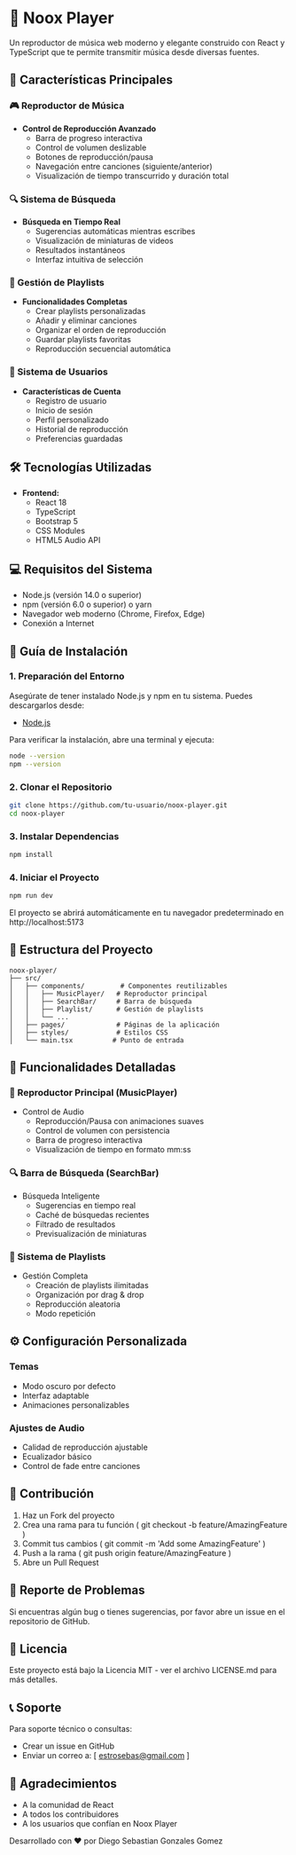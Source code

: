 # 🎵 Noox Player

Un reproductor de música web moderno y elegante construido con React y TypeScript que te permite transmitir música desde diversas fuentes.

## 🌟 Características Principales

### 🎮 Reproductor de Música
- **Control de Reproducción Avanzado**
  - Barra de progreso interactiva
  - Control de volumen deslizable
  - Botones de reproducción/pausa
  - Navegación entre canciones (siguiente/anterior)
  - Visualización de tiempo transcurrido y duración total

### 🔍 Sistema de Búsqueda
- **Búsqueda en Tiempo Real**
  - Sugerencias automáticas mientras escribes
  - Visualización de miniaturas de videos
  - Resultados instantáneos
  - Interfaz intuitiva de selección

### 📑 Gestión de Playlists
- **Funcionalidades Completas**
  - Crear playlists personalizadas
  - Añadir y eliminar canciones
  - Organizar el orden de reproducción
  - Guardar playlists favoritas
  - Reproducción secuencial automática

### 👤 Sistema de Usuarios
- **Características de Cuenta**
  - Registro de usuario
  - Inicio de sesión
  - Perfil personalizado
  - Historial de reproducción
  - Preferencias guardadas

## 🛠️ Tecnologías Utilizadas

- **Frontend:**
  - React 18
  - TypeScript
  - Bootstrap 5
  - CSS Modules
  - HTML5 Audio API

## 💻 Requisitos del Sistema

- Node.js (versión 14.0 o superior)
- npm (versión 6.0 o superior) o yarn
- Navegador web moderno (Chrome, Firefox, Edge)
- Conexión a Internet

## 🚀 Guía de Instalación

### 1. Preparación del Entorno
Asegúrate de tener instalado Node.js y npm en tu sistema. Puedes descargarlos desde:
- [Node.js](https://nodejs.org/es/)

Para verificar la instalación, abre una terminal y ejecuta:
```bash
node --version
npm --version
```
### 2. Clonar el Repositorio
```bash
git clone https://github.com/tu-usuario/noox-player.git
cd noox-player
```  
### 3. Instalar Dependencias
```bash
npm install
```
### 4. Iniciar el Proyecto
```bash
npm run dev
```
El proyecto se abrirá automáticamente en tu navegador predeterminado en http://localhost:5173

## 📁 Estructura del Proyecto
```
noox-player/
├── src/
│   ├── components/         # Componentes reutilizables
│   │   ├── MusicPlayer/   # Reproductor principal
│   │   ├── SearchBar/     # Barra de búsqueda
│   │   ├── Playlist/      # Gestión de playlists
│   │   └── ...
│   ├── pages/             # Páginas de la aplicación
│   ├── styles/            # Estilos CSS
│   └── main.tsx          # Punto de entrada
```
## 🔧 Funcionalidades Detalladas
### 🎵 Reproductor Principal (MusicPlayer)
- Control de Audio
  - Reproducción/Pausa con animaciones suaves
  - Control de volumen con persistencia
  - Barra de progreso interactiva
  - Visualización de tiempo en formato mm:ss
### 🔍 Barra de Búsqueda (SearchBar)
- Búsqueda Inteligente
  - Sugerencias en tiempo real
  - Caché de búsquedas recientes
  - Filtrado de resultados
  - Previsualización de miniaturas
### 📑 Sistema de Playlists
- Gestión Completa
  - Creación de playlists ilimitadas
  - Organización por drag & drop
  - Reproducción aleatoria
  - Modo repetición
## ⚙️ Configuración Personalizada
### Temas
- Modo oscuro por defecto
- Interfaz adaptable
- Animaciones personalizables
### Ajustes de Audio
- Calidad de reproducción ajustable
- Ecualizador básico
- Control de fade entre canciones
## 🤝 Contribución
1. Haz un Fork del proyecto
2. Crea una rama para tu función ( git checkout -b feature/AmazingFeature )
3. Commit tus cambios ( git commit -m 'Add some AmazingFeature' )
4. Push a la rama ( git push origin feature/AmazingFeature )
5. Abre un Pull Request
## 🐛 Reporte de Problemas
Si encuentras algún bug o tienes sugerencias, por favor abre un issue en el repositorio de GitHub.

## 📝 Licencia
Este proyecto está bajo la Licencia MIT - ver el archivo LICENSE.md para más detalles.

## 📞 Soporte
Para soporte técnico o consultas:

- Crear un issue en GitHub
- Enviar un correo a: [ estrosebas@gmail.com ]
## 🙏 Agradecimientos
- A la comunidad de React
- A todos los contribuidores
- A los usuarios que confían en Noox Player

Desarrollado con ❤️ por Diego Sebastian Gonzales Gomez
